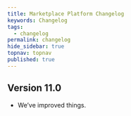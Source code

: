 ```yaml
---
title: Marketplace Platform Changelog
keywords: Changelog
tags:
  - changelog
permalink: changelog
hide_sidebar: true
topnav: topnav
published: true
---
```


## Version 11.0
* We’ve improved things.
